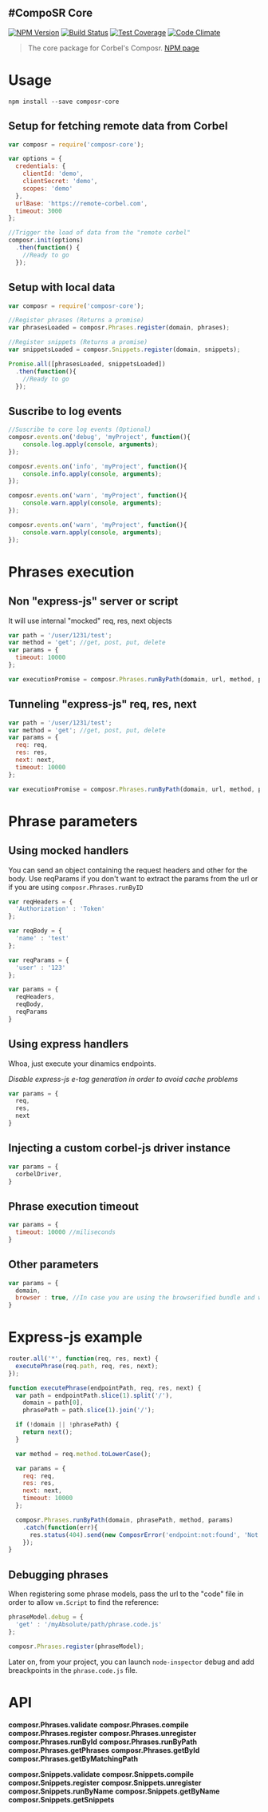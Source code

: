 #CompoSR Core
----

[![NPM Version][npm-badge]][npm-url]
[![Build Status][travis-badge]][travis-url]
[![Test Coverage][coverage-badge]][codeclimate-url]
[![Code Climate][codeclimate-badge]][codeclimate-url]

> The core package for Corbel's Composr. [NPM page][npm-url]

 
# Usage

```
npm install --save composr-core
```


## Setup for fetching remote data from Corbel

```javascript
var composr = require('composr-core');

var options = {
  credentials: {
    clientId: 'demo',
    clientSecret: 'demo',
    scopes: 'demo'
  },
  urlBase: 'https://remote-corbel.com',
  timeout: 3000
};

//Trigger the load of data from the "remote corbel"
composr.init(options)
  .then(function() {
    //Ready to go
  });
```

## Setup with local data

```javascript
var composr = require('composr-core');

//Register phrases (Returns a promise)
var phrasesLoaded = composr.Phrases.register(domain, phrases);

//Register snippets (Returns a promise)
var snippetsLoaded = composr.Snippets.register(domain, snippets);

Promise.all([phrasesLoaded, snippetsLoaded])
  .then(function(){
    //Ready to go
  });
```


## Suscribe to log events

```javascript
//Suscribe to core log events (Optional)
composr.events.on('debug', 'myProject', function(){
    console.log.apply(console, arguments);
});

composr.events.on('info', 'myProject', function(){
    console.info.apply(console, arguments);
});

composr.events.on('warn', 'myProject', function(){
    console.warn.apply(console, arguments);
});

composr.events.on('warn', 'myProject', function(){
    console.warn.apply(console, arguments);
});
```


# Phrases execution 

## Non "express-js" server or script

It will use internal "mocked" req, res, next objects 

```javascript
var path = '/user/1231/test';
var method = 'get'; //get, post, put, delete
var params = {
  timeout: 10000
};

var executionPromise = composr.Phrases.runByPath(domain, url, method, params);
```

## Tunneling "express-js" req, res, next

```javascript
var path = '/user/1231/test';
var method = 'get'; //get, post, put, delete
var params = {
  req: req,
  res: res,
  next: next,
  timeout: 10000
};

var executionPromise = composr.Phrases.runByPath(domain, url, method, params);
```


# Phrase parameters

## Using mocked handlers

You can send an object containing the request headers and other for the body.
Use reqParams if you don't want to extract the params from the url or if you are using `composr.Phrases.runByID`

```javascript
var reqHeaders = {
  'Authorization' : 'Token'
};

var reqBody = {
  'name' : 'test'
};

var reqParams = {
  'user' : '123'
};

var params = {
  reqHeaders,
  reqBody,
  reqParams
}
```

## Using express handlers 
Whoa, just execute your dinamics endpoints. 

*Disable express-js e-tag generation in order to avoid cache problems*

```javascript
var params = {
  req,
  res,
  next
}
```


## Injecting a custom corbel-js driver instance

```javascript
var params = {
  corbelDriver,
}
```

## Phrase execution timeout

```javascript
var params = {
  timeout: 10000 //miliseconds
}
```


## Other parameters

```javascript
var params = {
  domain,
  browser : true, //In case you are using the browserified bundle and want to debug the phrases in the browser (requires small hack)
}
```


# Express-js example

```javascript
router.all('*', function(req, res, next) {
  executePhrase(req.path, req, res, next);
});

function executePhrase(endpointPath, req, res, next) {
  var path = endpointPath.slice(1).split('/'),
    domain = path[0],
    phrasePath = path.slice(1).join('/');

  if (!domain || !phrasePath) {
    return next();
  }

  var method = req.method.toLowerCase();

  var params = {
    req: req,
    res: res,
    next: next,
    timeout: 10000 
  };

  composr.Phrases.runByPath(domain, phrasePath, method, params)
    .catch(function(err){
      res.status(404).send(new ComposrError('endpoint:not:found', 'Not found', 404));
    });
}
```

## Debugging phrases

When registering some phrase models, pass the url to the "code" file in order to allow `vm.Script` to find the reference:

```javascript
phraseModel.debug = {
  'get' : '/myAbsolute/path/phrase.code.js'
};

composr.Phrases.register(phraseModel);
```

Later on, from your project, you can launch `node-inspector` debug and add breackpoints in the `phrase.code.js` file.

# API

**composr.Phrases.validate**
**composr.Phrases.compile**
**composr.Phrases.register**
**composr.Phrases.unregister**
**composr.Phrases.runById**
**composr.Phrases.runByPath**
**composr.Phrases.getPhrases**
**composr.Phrases.getById**
**composr.Phrases.getByMatchingPath**

**composr.Snippets.validate**
**composr.Snippets.compile**
**composr.Snippets.register**
**composr.Snippets.unregister**
**composr.Snippets.runByName**
**composr.Snippets.getByName**
**composr.Snippets.getSnippets**


[npm-badge]: https://badge.fury.io/js/composr-core.svg
[npm-url]: https://www.npmjs.org/package/composr-core

[travis-badge]: https://travis-ci.org/bq/composr-core.svg
[travis-url]: https://travis-ci.org/bq/composr-core

[codeclimate-badge]: https://codeclimate.com/github/bq/composr-core/badges/gpa.svg
[codeclimate-url]: https://codeclimate.com/github/bq/composr-core

[coverage-badge]: https://codeclimate.com/github/bq/composr-core/badges/coverage.svg
